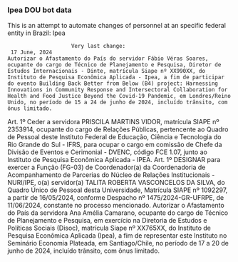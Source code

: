  ### Ipea DOU bot data
 This is an attempt to automate changes of personnel at an specific federal entity in Brazil: Ipea
 
                        Very last change: 
 	 17 June, 2024
	Autorizar o Afastamento do País do servidor Fábio Véras Soares, ocupante do cargo de Técnico de Planejamento e Pesquisa, Diretor de Estudos Internacionais - Dinte, matrícula Siape nº XX990XX, do Instituto de Pesquisa Econômica Aplicada - Ipea, a fim de participar do evento Building Back Better from Below (B4) project: Harnessing Innovations in Community Response and Intersectoral Collaboration for Health and Food Justice Beyond the Covid-19 Pandemic, em Londres/Reino Unido, no período de 15 a 24 de junho de 2024, incluído trânsito, com ônus limitado.
Art. 1º Ceder a servidora PRISCILA MARTINS VIDOR, matrícula SIAPE nº 2353914, ocupante do cargo de Relações Públicas, pertencente ao Quadro de Pessoal deste Instituto Federal de Educação, Ciência e Tecnologia do Rio Grande do Sul - IFRS, para ocupar o cargo em comissão de Chefe da Divisão de Eventos e Cerimonial - DVENC, código FCE 1.07, junto ao Instituto de Pesquisa Econômica Aplicada - IPEA.
Art. 1º DESIGNAR para exercer a Função (FG-03) de Coordenador(a) da Coordenadoria de Acompanhamento de Parcerias do Núcleo de Relações Institucionais - NURI/IPE, o(a) servidor(a) TALITA ROBERTA VASCONCELOS DA SILVA, do Quadro Único de Pessoal desta Universidade, Matrícula SIAPE nº 1092297, a partir de 16/05/2024, conforme Despacho nº 1475/2024-GR-UFRPE, de 11/06/2024, constante no processo mencionado.
Autorizar o Afastamento do País da servidora Ana Amélia Camarano, ocupante do cargo de Técnico de Planejamento e Pesquisa, em exercício na Diretoria de Estudos e Políticas Sociais (Disoc), matrícula Siape nº XX765XX, do Instituto de Pesquisa Econômica Aplicada (Ipea), a fim de representar este Instituto no Seminário Economia Plateada, em Santiago/Chile, no período de 17 a 20 de junho de 2024, incluído trânsito, com ônus limitado.
